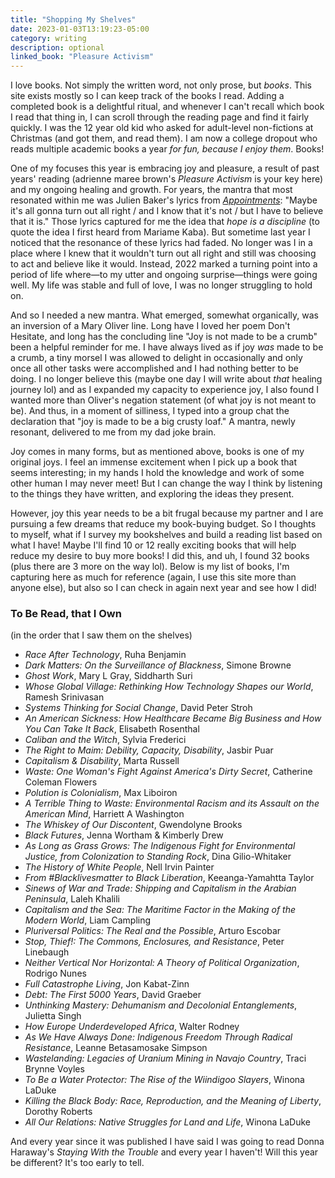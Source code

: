 ```yaml
---
title: "Shopping My Shelves"
date: 2023-01-03T13:19:23-05:00
category: writing
description: optional
linked_book: "Pleasure Activism"
---
```


I love books. Not simply the written word, not only prose, but _books_. This site exists mostly so I can keep track of the books I read. Adding a completed book is a delightful ritual, and whenever I can't recall which book I read that thing in, I can scroll through the reading page and find it fairly quickly. I was the 12 year old kid who asked for adult-level non-fictions at Christmas (and got them, and read them). I am now a college dropout who reads multiple academic books a year _for fun, because I enjoy them_. Books! 

One of my focuses this year is embracing joy and pleasure, a result of past years' reading (adrienne maree brown's _Pleasure Activism_ is your key here) and my ongoing healing and growth. For years, the mantra that most resonated within me was Julien Baker's lyrics from _[Appointments](https://www.youtube.com/watch?v=MdBu21i9aEE)_: "Maybe it's all gonna turn out all right / and I know that it's not / but I have to believe that it is." Those lyrics captured for me the idea that _hope is a discipline_ (to quote the idea I first heard from Mariame Kaba). But sometime last year I noticed that the resonance of these lyrics had faded. No longer was I in a place where I knew that it wouldn't turn out all right and still was choosing to act and believe like it would. Instead, 2022 marked a turning point into a period of life where—to my utter and ongoing surprise—things were going well. My life was stable and full of love, I was no longer struggling to hold on.

And so I needed a new mantra. What emerged, somewhat organically, was an inversion of a Mary Oliver line. Long have I loved her poem Don't Hesitate, and long has the concluding line "Joy is not made to be a crumb" been a helpful reminder for me. I have always lived as if joy _was_ made to be a crumb, a tiny morsel I was allowed to delight in occasionally and only once all other tasks were accomplished and I had nothing better to be doing. I no longer believe this (maybe one day I will write about *that* healing journey lol) and as I expanded my capacity to experience joy, I also found I wanted more than Oliver's negation statement (of what joy is not meant to be). And thus, in a moment of silliness, I typed into a group chat the declaration that "joy is made to be a big crusty loaf." A mantra, newly resonant, delivered to me from my dad joke brain.

Joy comes in many forms, but as mentioned above, books is one of my original joys. I feel an immense excitement when I pick up a book that seems interesting; in my hands I hold the knowledge and work of some other human I may never meet! But I can change the way I think by listening to the things they have written, and exploring the ideas they present. 

However, joy this year needs to be a bit frugal because my partner and I are pursuing a few dreams that reduce my book-buying budget. So I thoughts to myself, what if I survey my bookshelves and build a reading list based on what I have! Maybe I'll find 10 or 12 really exciting books that will help reduce my desire to buy more books! I did this, and uh, I found 32 books (plus there are 3 more on the way lol). Below is my list of books, I'm capturing here as much for reference (again, I use this site more than anyone else), but also so I can check in again next year and see how I did!

### To Be Read, that I Own
(in the order that I saw them on the shelves)

- _Race After Technology_, Ruha Benjamin
- _Dark Matters: On the Surveillance of Blackness_, Simone Browne
- _Ghost Work_, Mary L Gray, Siddharth Suri 
- _Whose Global Village: Rethinking How Technology Shapes our World_, Ramesh Srinivasan
- _Systems Thinking for Social Change_, David Peter Stroh
- _An American Sickness: How Healthcare Became Big Business and How You Can Take It Back_, Elisabeth Rosenthal
- _Caliban and the Witch_, Sylvia Frederici
- _The Right to Maim: Debility, Capacity, Disability_, Jasbir Puar
- _Capitalism & Disability_, Marta Russell
- _Waste: One Woman's Fight Against America's Dirty Secret_, Catherine Coleman Flowers
- _Polution is Colonialism_, Max Liboiron
- _A Terrible Thing to Waste: Environmental Racism and its Assault on the American Mind_, Harriett A Washington
- _The Whiskey of Our Discontent_, Gwendolyne Brooks
- _Black Futures_, Jenna Wortham & Kimberly Drew
- _As Long as Grass Grows: The Indigenous Fight for Environmental Justice, from Colonization to Standing Rock_, Dina Gilio-Whitaker
- _The History of White People_, Nell Irvin Painter
- _From #Blacklivesmatter to Black Liberation_, Keeanga-Yamahtta Taylor
- _Sinews of War and Trade: Shipping and Capitalism in the Arabian Peninsula_, Laleh Khalili
- _Capitalism and the Sea: The Maritime Factor in the Making of the Modern World_, Liam Campling
- _Pluriversal Politics: The Real and the Possible_, Arturo Escobar
- _Stop, Thief!: The Commons, Enclosures, and Resistance_, Peter Linebaugh
- _Neither Vertical Nor Horizontal: A Theory of Political Organization_, Rodrigo Nunes
- _Full Catastrophe Living_, Jon Kabat-Zinn
- _Debt: The First 5000 Years_, David Graeber
- _Unthinking Mastery: Dehumanism and Decolonial Entanglements_, Julietta Singh
- _How Europe Underdeveloped Africa_, Walter Rodney
- _As We Have Always Done: Indigenous Freedom Through Radical Resistance_, Leanne Betasamosake Simpson
- _Wastelanding: Legacies of Uranium Mining in Navajo Country_, Traci Brynne Voyles
- _To Be a Water Protector: The Rise of the Wiindigoo Slayers_, Winona LaDuke
- _Killing the Black Body: Race, Reproduction, and the Meaning of Liberty_, Dorothy Roberts
- _All Our Relations: Native Struggles for Land and Life_, Winona LaDuke

And every year since it was published I have said I was going to read Donna Haraway's _Staying With the Trouble_ and every year I haven't! Will this year be different? It's too early to tell.
